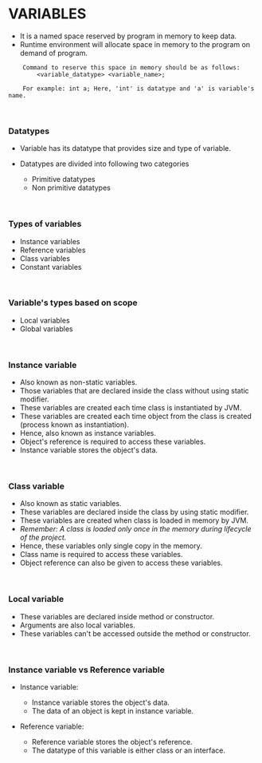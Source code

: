 # VARIABLES

+ It is a named space reserved by program in memory to keep data.
+ Runtime environment will allocate space in memory to the program on demand of program.

```
    Command to reserve this space in memory should be as follows:
        <variable_datatype> <variable_name>;

    For example: int a; Here, 'int' is datatype and 'a' is variable's name.
```

<br>

### Datatypes

+ Variable has its datatype that provides size and type of variable.

+ Datatypes are divided into following two categories
  + Primitive datatypes
  + Non primitive datatypes

<br>

### Types of variables

+ Instance variables
+ Reference variables
+ Class variables
+ Constant variables

<br>

### Variable's types based on scope

  + Local variables
  + Global variables

<br>

### Instance variable

+ Also known as non-static variables.
+ Those variables that are declared inside the class without using static modifier.
+ These variables are created each time class is instantiated by JVM.
+ These variables are created each time object from the class is created (process known as instantiation).
+ Hence, also known as instance variables.
+ Object's reference is required to access these variables.
+ Instance variable stores the object's data.

<br>

### Class variable

+ Also known as static variables.
+ These variables are declared inside the class by using static modifier.
+ These variables are created when class is loaded in memory by JVM.
+ *Remember: A class is loaded only once in the memory during lifecycle of the project.*
+ Hence, these variables only single copy in the memory.
+ Class name is required to access these variables.
+ Object reference can also be given to access these variables.

<br>

### Local variable

+ These variables are declared inside method or constructor.
+ Arguments are also local variables.
+ These variables can't be accessed outside the method or constructor.

<br>

### Instance variable vs Reference variable

+ Instance variable:
  + Instance variable stores the object's data.
  + The data of an object is kept in instance variable.

+ Reference variable:
  + Reference variable stores the object's reference.
  + The datatype of this variable is either class or an interface.
